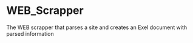# WEB_Scrapper
The WEB scrapper that parses a site and creates an Exel document with parsed information
